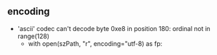 ## encoding
* 'ascii' codec can't decode byte 0xe8 in position 180: ordinal not in range(128)
  * with open(szPath, "r", encoding="utf-8) as fp: